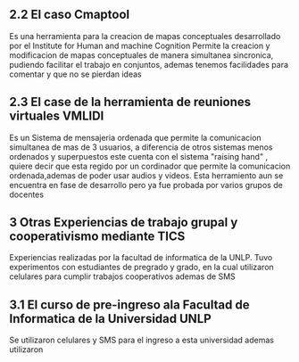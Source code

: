 

## 2.2 El caso Cmaptool

Es una herramienta para la creacion de mapas conceptuales desarrollado por el Institute for Human and machine Cognition
Permite la creacion y modificacion de mapas conceptuales de manera simultanea sincronica, pudiendo facilitar el trabajo en conjuntos, ademas tenemos facilidades para comentar y que no se pierdan ideas
## 2.3 El case de la herramienta de reuniones virtuales VMLIDI
Es un Sistema de mensajeria ordenada que permite la comunicacion simultanea de mas de 3 usuarios, a diferencia de otros sistemas menos ordenados y superpuestos este cuenta con el sistema "raising hand" , quiere decir que esta regido por un cordinador que permite la comunicacion ordenada,ademas de poder usar audios y videos.
Esta herramiento aun se encuentra en fase de desarrollo pero ya fue probada por varios grupos de docentes
## 3 Otras Experiencias de trabajo grupal y cooperativismo mediante TICS
Experiencias realizadas por la facultad de informatica de la UNLP.
Tuvo experimentos con estudiantes de pregrado y grado, en la cual utilizaron celulares para cumplir trabajos cooperativos ademas de SMS

## 3.1 El curso de pre-ingreso ala Facultad de Informatica de la Universidad UNLP

Se utilizaron celulares y SMS para el ingreso a esta universidad ademas utilizaron
<!--stackedit_data:
eyJoaXN0b3J5IjpbLTQzMDAxODQxNV19
-->